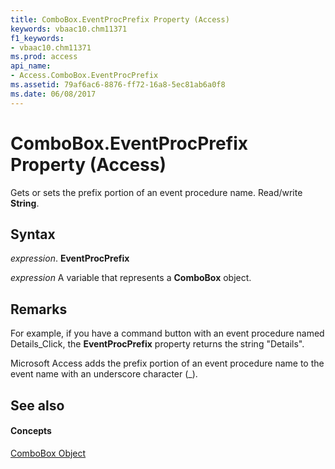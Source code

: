 ```yaml
---
title: ComboBox.EventProcPrefix Property (Access)
keywords: vbaac10.chm11371
f1_keywords:
- vbaac10.chm11371
ms.prod: access
api_name:
- Access.ComboBox.EventProcPrefix
ms.assetid: 79af6ac6-8876-ff72-16a8-5ec81ab6a0f8
ms.date: 06/08/2017
---
```



# ComboBox.EventProcPrefix Property (Access)

Gets or sets the prefix portion of an event procedure name. Read/write **String**.


## Syntax

 _expression_. **EventProcPrefix**

 _expression_ A variable that represents a **ComboBox** object.


## Remarks

For example, if you have a command button with an event procedure named Details_Click, the **EventProcPrefix** property returns the string "Details".

Microsoft Access adds the prefix portion of an event procedure name to the event name with an underscore character (_).


## See also


#### Concepts


[ComboBox Object](combobox-object-access.md)

